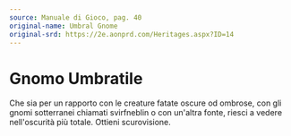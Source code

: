 ```yaml
---
source: Manuale di Gioco, pag. 40
original-name: Umbral Gnome
original-srd: https://2e.aonprd.com/Heritages.aspx?ID=14
---
```


# Gnomo Umbratile

Che sia per un rapporto con le creature fatate oscure od ombrose, con gli gnomi
sotterranei chiamati svirfneblin o con un'altra fonte, riesci a vedere
nell'oscurità più totale. Ottieni scurovisione.
